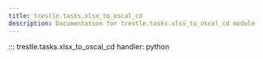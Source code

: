 ```yaml
---
title: trestle.tasks.xlsx_to_oscal_cd
description: Documentation for trestle.tasks.xlsx_to_oscal_cd module
---
```


::: trestle.tasks.xlsx_to_oscal_cd
handler: python
